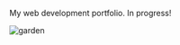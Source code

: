 My web development portfolio. In progress!


![garden](https://user-images.githubusercontent.com/29001520/47131510-3d2d4000-d25c-11e8-9788-3352c2e54ea0.png)

